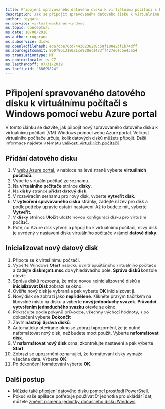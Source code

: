 ```yaml
---
title: Připojení spravovaného datového disku k virtuálnímu počítači s Windows – Azure | Dokumentace Microsoftu
description: Jak se připojit spravovaného datového disku k virtuálnímu počítači s Windows pomocí webu Azure portal.
author: roygara
ms.service: virtual-machines-windows
ms.topic: conceptual
ms.date: 10/08/2018
ms.author: rogarana
ms.subservice: disks
ms.openlocfilehash: ece7cbe76cd744302362b8c59f100e23f1b74dff
ms.sourcegitcommit: 800f961318021ce920ecd423ff427e69cbe43a54
ms.translationtype: MT
ms.contentlocale: cs-CZ
ms.lasthandoff: 07/31/2019
ms.locfileid: "68699824"
---
```

# <a name="attach-a-managed-data-disk-to-a-windows-vm-by-using-the-azure-portal"></a>Připojení spravovaného datového disku k virtuálnímu počítači s Windows pomocí webu Azure portal

V tomto článku se dozvíte, jak připojit nový spravovaného datového disku k virtuálnímu počítači (VM) Windows pomocí webu Azure portal. Velikost virtuálního počítače určuje, kolik datových disků můžete připojit. Další informace najdete v tématu [velikosti virtuálních počítačů](sizes.md).


## <a name="add-a-data-disk"></a>Přidání datového disku

1. V [webu Azure portal](https://portal.azure.com), v nabídce na levé straně vyberte **virtuálních počítačů**.
2. Vyberte virtuální počítač ze seznamu.
3. Na **virtuálního počítače** stránce **disky**.
4. Na **disky** stránce **přidat datový disk**.
5. V rozevíracím seznamu pro nový disk, vyberte **vytvořit disk**.
6. V **vytvoření spravovaného disku** stránky, zadejte název pro disk a podle potřeby upravte ostatní nastavení. Až to budete mít, vyberte **Vytvořit**.
7. V **disky** stránce **Uložit** uložte novou konfiguraci disku pro virtuální počítač.
8. Poté, co Azure disk vytvoří a připojí ho k virtuálnímu počítači, nový disk je uvedený v nastavení disku virtuálního počítače v rámci **datové disky**.


## <a name="initialize-a-new-data-disk"></a>Inicializovat nový datový disk

1. Připojte se k virtuálnímu počítači.
1. Vyberte Windows **Start** nabídku uvnitř spuštěného virtuálního počítače a zadejte **diskmgmt.msc** do vyhledávacího pole. **Správa disků** konzole otevře.
2. Správa disků rozpozná, že máte novou neinicializované disků a **inicializovat Disk** zobrazí se okno.
3. Ověřte nový disk je vybraná a pak vyberte **OK** inicializovat ji.
4. Nový disk se zobrazí jako **nepřidělené**. Klikněte pravým tlačítkem na libovolné místo na disku a vyberte **nový jednoduchý svazek**. **Průvodci vytvořením jednoduchého svazku** otevře se okno.
5. Pokračujte podle pokynů průvodce, všechny výchozí hodnoty, a po dokončení vyberte **Dokončit**.
6. Zavřít **nástroji Správa disků**.
7. Automaticky otevírané okno se zobrazí upozornění, že je nutné naformátovat nový disk, než budete moct použít. Vyberte **naformátovat disk**.
8. V **naformátovat nový disk** okna, zkontrolujte nastavení a pak vyberte **Start**.
9. Zobrazí se upozornění oznamující, že formátování disky vymaže všechna data. Vyberte **OK**.
10. Po dokončení formátování vyberte **OK**.

## <a name="next-steps"></a>Další postup

- Můžete také [připojení datového disku pomocí prostředí PowerShell](attach-disk-ps.md).
- Pokud vaše aplikace potřebuje používat *D:* jednotka pro ukládání dat, můžete [změnit písmeno jednotky dočasného disku Windows](change-drive-letter.md?toc=%2fazure%2fvirtual-machines%2fwindows%2fclassic%2ftoc.json).
